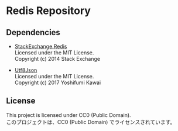 # Redis Repository

## Dependencies
- [StackExchange.Redis](https://github.com/StackExchange/StackExchange.Redis)  
  Licensed under the MIT License.  
  Copyright (c) 2014 Stack Exchange  

- [Utf8Json](https://github.com/neuecc/Utf8Json)  
  Licensed under the MIT License.  
  Copyright (c) 2017 Yoshifumi Kawai  

## License
This project is licensed under CC0 (Public Domain).  
このプロジェクトは、CC0 (Public Domain) でライセンスされています。  

